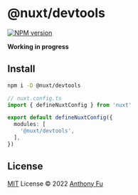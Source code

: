 # @nuxt/devtools

[![NPM version](https://img.shields.io/npm/v/@nuxt/devtools?color=a1b858&label=)](https://www.npmjs.com/package/@nuxt/devtools)

**Working in progress**

## Install

```bash
npm i -D @nuxt/devtools
```

```ts
// nuxt.config.ts
import { defineNuxtConfig } from 'nuxt'

export default defineNuxtConfig({
  modules: [
    '@nuxt/devtools',
  ],
})
```

## License

[MIT](./LICENSE) License © 2022 [Anthony Fu](https://github.com/antfu)
